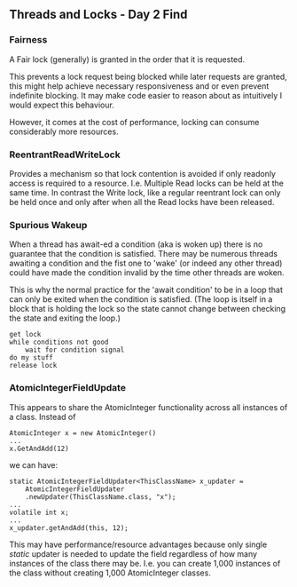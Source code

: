 ## Threads and Locks - Day 2 Find

### Fairness
A Fair lock (generally) is granted in the order that it is requested.

This prevents a lock request being blocked while later requests are
granted, this might help achieve necessary responsiveness  and or even
prevent indefinite blocking.  It may make code easier to reason about as
intuitively I would expect this behaviour.

However, it comes at the cost of performance, locking can consume
considerably more resources.

### ReentrantReadWriteLock

Provides a mechanism so that lock contention is avoided if only readonly
access is required to a resource. I.e. Multiple Read locks can be held
at the same time. In contrast the Write lock, like a regular reentrant
lock can only be held once and only after when all the Read locks have
been released.

### Spurious Wakeup

When a thread has await-ed a condition (aka is woken up) there is no
guarantee that the condition is satisfied. There may be numerous threads
awaiting a condition and the fist one to 'wake' (or indeed any other
thread) could have made the condition invalid by the time other threads
are woken.

This is why the normal practice for the 'await condition' to be in a
loop that can only be exited when the condition is satisfied.  (The loop
is itself in a block that is holding the lock so the state cannot change
between checking the state and exiting the loop.)

	get lock
	while conditions not good
		wait for condition signal
	do my stuff
	release lock

### AtomicIntegerFieldUpdate

This appears to share the AtomicInteger functionality across all
instances of a class. Instead of
	
	AtomicInteger x = new AtomicInteger()
	...
	x.GetAndAdd(12)

we can have:

	static AtomicIntegerFieldUpdater<ThisClassName> x_updater = 
		AtomicIntegerFieldUpdater
		.newUpdater(ThisClassName.class, "x");
	...
    volatile int x;    
    ...
    x_updater.getAndAdd(this, 12);
	
This may have performance/resource advantages because only single
_static_ updater is needed to update the field regardless of how many
instances of the class there may be. I.e. you can create 1,000 instances
of the class without creating 1,000 AtomicInteger classes.
